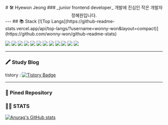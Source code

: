 <div align="center">
# 🛠 Hyewon Jeong
### _junior frontend developer_
개발에 진심인 작은 개발자 정혜원입니다.
</div>
---
## 📚 Stack
  [![Top Langs](https://github-readme-stats.vercel.app/api/top-langs/?username=wonny-won&layout=compact)](https://github.com/wonny-won/github-readme-stats)

  <img src="https://img.shields.io/badge/badge/html-E34F26?style=flat-square&logo=html5&logoColor=white"/> <img src="https://img.shields.io/badge/css-1572B6?style=flat-square&logo=css3&logoColor=white"/> <img src="https://img.shields.io/badge/JavaScript-F7DF1E?style=flat-square&logo=javascript&logoColor=white"/> <img src="https://img.shields.io/badge/TypeScript-3178C6?style=flat-square&logo=typescript&logoColor=white"/> 
  <img src="https://img.shields.io/badge/React-61DAFB?style=flat-square&logo=react&logoColor=white"/> <img src="https://img.shields.io/badge/Next.js-000000?style=flat-square&logo=next.js&logoColor=white"/> 
  <img src="https://img.shields.io/badge/StyledComponent-DB7093?style=flat-square&logo=styled-components&logoColor=white"/> 
  <img src="https://img.shields.io/badge/GraphQL-E10098?style=flat-square&logo=graphql&logoColor=white"/> <img src="https://img.shields.io/badge/ApolloClient-311C87?style=flat-square&logo=apollographql&logoColor=white"/> <img src="https://img.shields.io/badge/Firebase-FFCA28?style=flat-square&logo=firebase&logoColor=white"/> 
  <img src="https://img.shields.io/badge/docker-2496ED?style=flat-square&logo=docker&logoColor=white"/> 
  <img src="https://img.shields.io/badge/AWS-232F3E?style=flat-square&logo=amazonaws&logoColor=white"/>


---
### 🖍 Study Blog 
tistory : <a href="https://dev-raccoon-man.tistory.com/m/">![Tistory Badge](https://img.shields.io/badge/📘%20Study%20Blog-eb531f?style=flat&logoColor=white)</a>

---
### 📌 Pined Repository


### 👏🏻  STATS 

[![Anurag's GitHub stats](https://github-readme-stats.vercel.app/api?username=wonny-won)](https://github.com/wonny-won/github-readme-stats)


